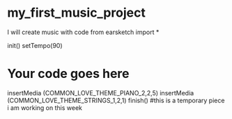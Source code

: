 # my_first_music_project
I will create music with code
from earsketch import *

init()
setTempo(90)

# Your code goes here
insertMedia (COMMON_LOVE_THEME_PIANO_2,2,5)
insertMedia (COMMON_LOVE_THEME_STRINGS_1,2,1)
finish()
#this is a temporary piece i am working on this week
